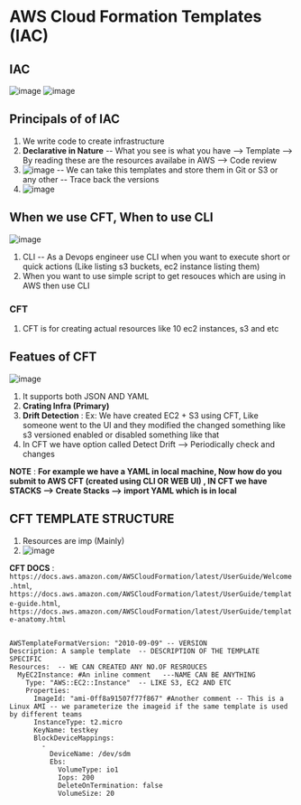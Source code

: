 # AWS Cloud Formation Templates (IAC) 

IAC
--
![image](https://github.com/pavankumar0077/Complete-DevOps/assets/40380941/217e5327-bb75-4e98-a409-2b847dc7a07c)
![image](https://github.com/pavankumar0077/Complete-DevOps/assets/40380941/33b8187e-b3ff-4d08-839a-c80363cc84b6)

Principals of of IAC
--
1) We write code to create infrastructure
2) **Declarative in Nature** -- What you see is what you have --> Template --> By reading these are the resources availabe in AWS --> Code review 
3) ![image](https://github.com/pavankumar0077/Complete-DevOps/assets/40380941/06808bc0-3766-4218-a859-2dab080c59f9)
 -- We can take this templates and store them in Git or S3 or any other -- Trace back the versions
4) ![image](https://github.com/pavankumar0077/Complete-DevOps/assets/40380941/1a0440bf-c8e0-4371-a8d0-6f0654daf7de)

When we use CFT, When to use CLI
--
![image](https://github.com/pavankumar0077/Complete-DevOps/assets/40380941/2503f91d-b89b-4afa-9936-1fe489b53739)

1) CLI -- As a Devops engineer use CLI when you want to execute short or quick actions (Like listing s3 buckets, ec2 instance listing them)
2) When you want to use simple script to get resouces which are using in AWS then use CLI

### CFT 
1) CFT is for creating actual resources like 10 ec2 instances, s3 and etc

Featues of CFT
--
![image](https://github.com/pavankumar0077/Complete-DevOps/assets/40380941/6475b477-eff6-4a95-b278-965da0df4749)

1) It supports both JSON AND YAML
2) **Crating Infra (Primary)**
3) **Drift Detection** : Ex: We have created EC2 + S3 using CFT, Like someone went to the UI and they modified the changed something like s3 versioned enabled or disabled something like that
4) In CFT we have option called Detect Drift --> Periodically check and changes 

**NOTE** :  **For example we have a YAML in local machine, Now how do you submit to AWS CFT (created using CLI OR WEB UI) , IN CFT we have STACKS --> Create Stacks --> import YAML which is in local** 

CFT TEMPLATE STRUCTURE
--
1) Resources are imp (Mainly)
2) ![image](https://github.com/pavankumar0077/Complete-DevOps/assets/40380941/c5882a85-771c-4eea-a4da-8b89090ea631)

**CFT DOCS** : ``` https://docs.aws.amazon.com/AWSCloudFormation/latest/UserGuide/Welcome.html ```, ``` https://docs.aws.amazon.com/AWSCloudFormation/latest/UserGuide/template-guide.html ```, ``` https://docs.aws.amazon.com/AWSCloudFormation/latest/UserGuide/template-anatomy.html ```

```

AWSTemplateFormatVersion: "2010-09-09" -- VERSION
Description: A sample template  -- DESCRIPTION OF THE TEMPLATE SPECIFIC 
Resources:  -- WE CAN CREATED ANY NO.OF RESROUCES 
  MyEC2Instance: #An inline comment   ---NAME CAN BE ANYTHING
    Type: "AWS::EC2::Instance"  -- LIKE S3, EC2 AND ETC
    Properties: 
      ImageId: "ami-0ff8a91507f77f867" #Another comment -- This is a Linux AMI -- we parameterize the imageid if the same template is used by different teams
      InstanceType: t2.micro 
      KeyName: testkey
      BlockDeviceMappings:
        -
          DeviceName: /dev/sdm
          Ebs:
            VolumeType: io1
            Iops: 200
            DeleteOnTermination: false
            VolumeSize: 20
```

